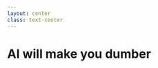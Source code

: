 ```yaml
---
layout: center
class: text-center
---
```


<div class="flex flex-col items-center justify-center h-full px-8">
  <h1 class="text-7xl md:text-8xl font-bold leading-tight">
    AI will make you dumber
  </h1>
</div>

